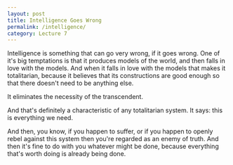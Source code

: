 ```yaml
---
layout: post
title: Intelligence Goes Wrong
permalink: /intelligence/
category: Lecture 7
---
```


Intelligence is something that can go very wrong, if it goes wrong. One of it's big temptations is that it produces models of the world, and then falls in love with the models. And when it falls in love with the models that makes it totalitarian, because it believes that its constructions are good enough so that there doesn't need to be anything else. 

It eliminates the necessity of the transcendent. 

And that's definitely a characteristic of any totalitarian system. It says: this is everything we need. 

And then, you know, if you happen to suffer, or if you happen to openly rebel against this system then you're regarded as an enemy of truth. And then it's fine to do with you whatever might be done, because everything that's worth doing is already being done.
